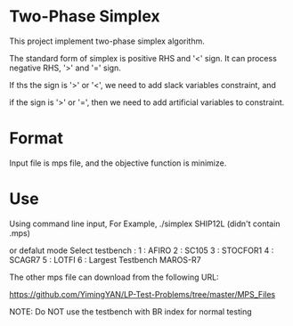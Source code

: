 # Two-Phase Simplex
This project implement two-phase simplex algorithm.

The standard form of simplex is positive RHS and '<' sign.
It can process negative RHS, '>' and '=' sign.

If ths the sign is '>' or '<', we need to add slack variables constraint, and

if the sign is '>' or '=', then we need to add artificial variables to constraint.

# Format
Input file is mps file, and the objective function is minimize.

# Use
Using command line input,
For Example,
./simplex SHIP12L
(didn't contain .mps)

or defalut mode 
Select testbench :
1 : AFIRO
2 : SC105
3 : STOCFOR1
4 : SCAGR7
5 : LOTFI
6 : Largest Testbench MAROS-R7

The other mps file can download from the following URL:

https://github.com/YimingYAN/LP-Test-Problems/tree/master/MPS_Files

NOTE: Do NOT use the testbench with BR index for normal testing
